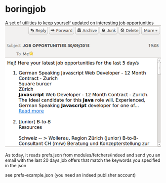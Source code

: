 # boringjob
A set of utilities to keep yourself updated on interesting job opportunities 
![Screenshot](screenshot.png)

As today, it reads prefs.json from modules/fetchers/indeed
and send you an email with the last 20 days job offers 
that match the keywords you specified in the json

see prefs-example.json
(you need an indeed publisher account)
